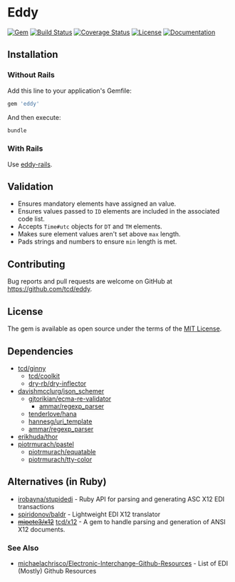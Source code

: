 # Eddy

[![Gem](https://img.shields.io/gem/v/eddy)][rubygems]
[![Build Status](https://travis-ci.org/tcd/eddy.svg?branch=master)][travis-ci]
[![Coverage Status](https://coveralls.io/repos/github/tcd/eddy/badge.svg?branch=master)][coveralls]
[![License](https://img.shields.io/github/license/tcd/eddy)][license]
[![Documentation](http://img.shields.io/badge/docs-rubydoc.info-blue.svg)][docs]

[rubygems]: https://rubygems.org/gems/eddy
[travis-ci]: https://travis-ci.org/tcd/eddy
[coveralls]: https://coveralls.io/github/tcd/eddy?branch=master
[license]: https://github.com/tcd/eddy/blob/master/LICENSE.txt
[docs]: https://www.rubydoc.info/gems/eddy/0.3.0

## Installation

### Without Rails

Add this line to your application's Gemfile:

```ruby
gem 'eddy'
```

And then execute:

```sh
bundle
```

### With Rails

Use [eddy-rails](https://github.com/tcd/eddy-rails).

## Validation

- Ensures mandatory elements have assigned an value.
- Ensures values passed to `ID` elements are included in the associated code list.
- Accepts `Time#utc` objects for `DT` and `TM` elements.
- Makes sure element values aren't set above `max` length.
- Pads strings and numbers to ensure `min` length is met.

## Contributing

Bug reports and pull requests are welcome on GitHub at https://github.com/tcd/eddy.

## License

The gem is available as open source under the terms of the [MIT License](https://opensource.org/licenses/MIT).

## Dependencies

- [tcd/ginny](https://github.com/tcd/ginny)
    - [tcd/coolkit](https://github.com/tcd/coolkit)
    - [dry-rb/dry-inflector](https://github.com/dry-rb/dry-inflector)
- [davishmcclurg/json_schemer](https://github.com/davishmcclurg/json_schemer)
    - [gjtorikian/ecma-re-validator](https://github.com/gjtorikian/ecma-re-validator)
        - [ammar/regexp_parser](https://github.com/ammar/regexp_parser)
    - [tenderlove/hana](https://github.com/tenderlove/hana)
    - [hannesg/uri_template](https://github.com/hannesg/uri_template)
    - [ammar/regexp_parser](https://github.com/ammar/regexp_parser)
- [erikhuda/thor](https://github.com/erikhuda/thor)
- [piotrmurach/pastel](https://github.com/piotrmurach/pastel)
    - [piotrmurach/equatable](https://github.com/piotrmurach/equatable)
    - [piotrmurach/tty-color](https://github.com/piotrmurach/tty-color)

## Alternatives (in Ruby)

- [irobayna/stupidedi](https://github.com/irobayna/stupidedi) - Ruby API for parsing and generating ASC X12 EDI transactions
- [spiridonov/baldr](https://github.com/spiridonov/baldr) - Lightweight EDI X12 translator
- [~~mjpete3/x12~~](https://github.com/mjpete3/x12) [tcd/x12](https://github.com/tcd/x12) - A gem to handle parsing and generation of ANSI X12 documents.

### See Also

- [michaelachrisco/Electronic-Interchange-Github-Resources](https://github.com/michaelachrisco/Electronic-Interchange-Github-Resources) - List of EDI (Mostly) Github Resources
